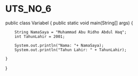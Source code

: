 # UTS_NO_6


public class Variabel {
    public static void main(String[] args) {
        
        String NamaSaya = "Muhammad Abu Ridho Abdul Haq";
        int TahunLahir = 2001;

        System.out.println("Nama: "+ NamaSaya);
        System.out.println("Tahun Lahir: " + TahunLahir);

    }
}
